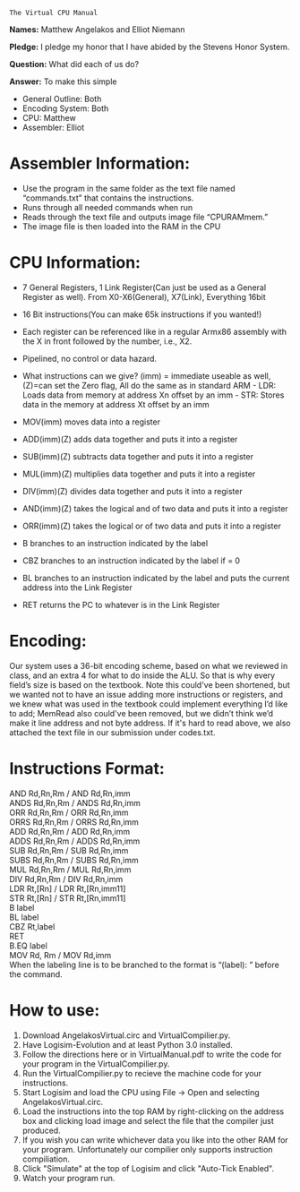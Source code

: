 ```
The Virtual CPU Manual
```
**Names:** Matthew Angelakos and Elliot Niemann

**Pledge:** I pledge my honor that I have abided by the Stevens Honor System.

**Question:** What did each of us do?

**Answer:** To make this simple

- General Outline: Both
- Encoding System: Both
- CPU: Matthew
- Assembler: Elliot

# Assembler Information:

- Use the program in the same folder as the text file named “commands.txt” that
    contains the instructions.
- Runs through all needed commands when run
- Reads through the text file and outputs image file “CPURAMmem.”
- The image file is then loaded into the RAM in the CPU

# CPU Information:

- 7 General Registers, 1 Link Register(Can just be used as a General Register as
    well). From X0-X6(General), X7(Link), Everything 16bit
- 16 Bit instructions(You can make 65k instructions if you wanted!)
- Each register can be referenced like in a regular Armx86 assembly with the X in
    front followed by the number, i.e., X2.
- Pipelined, no control or data hazard.
- What instructions can we give? (imm) = immediate useable as well, (Z)=can set the
    Zero flag, All do the same as in standard ARM
       - LDR: Loads data from memory at address Xn offset by an imm
       - STR: Stores data in the memory at address Xt offset by an imm


- MOV(imm) moves data into a register
- ADD(imm)(Z) adds data together and puts it into a register
- SUB(imm)(Z) subtracts data together and puts it into a register
- MUL(imm)(Z) multiplies data together and puts it into a register
- DIV(imm)(Z) divides data together and puts it into a register
- AND(imm)(Z) takes the logical and of two data and puts it into a register
- ORR(imm)(Z) takes the logical or of two data and puts it into a register
- B branches to an instruction indicated by the label
- CBZ branches to an instruction indicated by the label if = 0
- BL branches to an instruction indicated by the label and puts the current
    address into the Link Register
- RET returns the PC to whatever is in the Link Register

# Encoding:

Our system uses a 36-bit encoding scheme, based on what we reviewed in class, and an
extra 4 for what to do inside the ALU. So that is why every field’s size is based on the
textbook. Note this could've been shortened, but we wanted not to have an issue adding
more instructions or registers, and we knew what was used in the textbook could
implement everything I’d like to add; MemRead also could've been removed, but we
didn’t think we’d make it line address and not byte address. If it's hard to read above, we
also attached the text file in our submission under codes.txt.


# Instructions Format:

AND Rd,Rn,Rm / AND Rd,Rn,imm  
ANDS Rd,Rn,Rm / ANDS Rd,Rn,imm  
ORR Rd,Rn,Rm / ORR Rd,Rn,imm  
ORRS Rd,Rn,Rm / ORRS Rd,Rn,imm  
ADD Rd,Rn,Rm / ADD Rd,Rn,imm  
ADDS Rd,Rn,Rm / ADDS Rd,Rn,imm  
SUB Rd,Rn,Rm / SUB Rd,Rn,imm  
SUBS Rd,Rn,Rm / SUBS Rd,Rn,imm  
MUL Rd,Rn,Rm / MUL Rd,Rn,imm  
DIV Rd,Rn,Rm / DIV Rd,Rn,imm  
LDR Rt,[Rn] / LDR Rt,[Rn,imm11]  
STR Rt,[Rn] / STR Rt,[Rn,imm11]  
B label  
BL label  
CBZ Rt,label  
RET  
B.EQ label  
MOV Rd, Rm / MOV Rd,imm  
When the labeling line is to be branched to the format is “(label): ” before the command.  

# How to use:
1. Download AngelakosVirtual.circ and VirtualCompilier.py.
2. Have Logisim-Evolution and at least Python 3.0 installed.
3. Follow the directions here or in VirtualManual.pdf to write the code for your program in the VirtualCompilier.py.
4. Run the VirtualCompilier.py to recieve the machine code for your instructions.
5. Start Logisim and load the CPU using File -> Open and selecting AngelakosVirtual.circ.
6. Load the instructions into the top RAM by right-clicking on the address box and clicking load image and select the file that the compiler just produced. 
7. If you wish you can write whichever data you like into the other RAM for your program. Unfortunately our compilier only supports instruction compiliation.
8. Click "Simulate" at the top of Logisim and click "Auto-Tick Enabled".
9. Watch your program run.